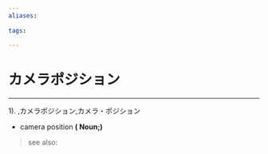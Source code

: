 ```yaml
---
aliases:
    
tags:
    
---
```


# カメラポジション
---
1).
,カメラポジション,カメラ・ポジション

- camera position
**( Noun;)**
> see also: 
            